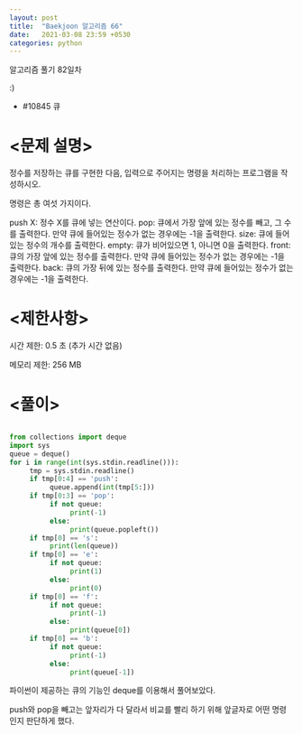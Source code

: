 ```yaml
---
layout: post
title:  "Baekjoon 알고리즘 66"
date:   2021-03-08 23:59 +0530
categories: python
---
```


알고리즘 풀기 82일차

:)

- #10845     큐

# <문제 설명>
정수를 저장하는 큐를 구현한 다음, 입력으로 주어지는 명령을 처리하는 프로그램을 작성하시오.

명령은 총 여섯 가지이다.

push X: 정수 X를 큐에 넣는 연산이다.
pop: 큐에서 가장 앞에 있는 정수를 빼고, 그 수를 출력한다. 만약 큐에 들어있는 정수가 없는 경우에는 -1을 출력한다.
size: 큐에 들어있는 정수의 개수를 출력한다.
empty: 큐가 비어있으면 1, 아니면 0을 출력한다.
front: 큐의 가장 앞에 있는 정수를 출력한다. 만약 큐에 들어있는 정수가 없는 경우에는 -1을 출력한다.
back: 큐의 가장 뒤에 있는 정수를 출력한다. 만약 큐에 들어있는 정수가 없는 경우에는 -1을 출력한다.

# <제한사항>

시간 제한:  0.5 초 (추가 시간 없음)

메모리 제한:  256 MB


# <풀이>

```python

from collections import deque
import sys
queue = deque()
for i in range(int(sys.stdin.readline())):
     tmp = sys.stdin.readline()
     if tmp[0:4] == 'push':
          queue.append(int(tmp[5:]))
     if tmp[0:3] == 'pop':
          if not queue:
               print(-1)
          else:
               print(queue.popleft())
     if tmp[0] == 's':
          print(len(queue))
     if tmp[0] == 'e':
          if not queue:
               print(1)
          else:
               print(0)
     if tmp[0] == 'f':
          if not queue:
               print(-1)
          else:
               print(queue[0])
     if tmp[0] == 'b':
          if not queue:
               print(-1)
          else:
               print(queue[-1])

```

파이썬이 제공하는 큐의 기능인 deque를 이용해서 풀어보았다.

push와 pop을 빼고는 앞자리가 다 달라서 비교를 빨리 하기 위해 앞글자로 어떤 명령인지 판단하게 했다.